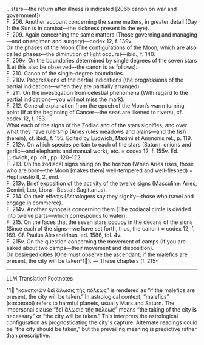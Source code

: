 ...stars—the return after illness is indicated [206b canon on war and government])  
F. 206. Another account concerning the same matters, in greater detail (Day 1: the Sun is in combat—the sickness present in the eye).  
F. 209. Again concerning the same matters (Those governing and managing—and on regimen and surgery)—codex 12, f. 139v.  
On the phases of the Moon (The configurations of the Moon, which are also called phases—the diminution of light occurs)—ibid., f. 140.  
F. 209v. On the boundaries determined by single degrees of the seven stars (Let this also be observed—the canon is as follows).  
F. 210. Canon of the single-degree boundaries.  
F. 210v. Progressions of the partial indications (the progressions of the partial indications—when they are partially arranged).  
F. 211. On the investigation from celestial phenomena (With regard to the partial indications—you will not miss the mark).  
F. 212. General explanation from the epoch of the Moon’s warm turning point (If at the beginning of Cancer—the seas are likened to rivers), cf. codex 12, f. 153.  
What each of the signs of the Zodiac and of the stars signifies, and over what they have rulership (Aries rules meadows and plains—and the fish therein), cf. ibid., f. 155. Edited by Ludwich, Maximi et Ammonis rel., p. 119.  
F. 212v. On which species pertain to each of the stars (Saturn: onions and garlic—and elephants and manual work), etc. = codex 12, f. 155v. Ed. Ludwich, op. cit., pp. 120–122.  
F. 213. On the zodiacal signs rising on the horizon (When Aries rises, those who are born—the Moon [makes them] well-tempered and well-fleshed) = Hephaestio II, 2, end.  
F. 213v. Brief exposition of the activity of the twelve signs (Masculine: Aries, Gemini, Leo, Libra—Bestial: Sagittarius).  
F. 214. On their effects (Astrologers say they signify—those who travel and engage in commerce).  
F. 214v. Another synopsis concerning them (The zodiacal circle is divided into twelve parts—which corresponds to water).  
F. 215. On the faces that the seven stars occupy in the decans of the signs (Since each of the signs—we have set forth, thus, the canon) = codex 12, f. 169. Cf. Paulus Alexandrinus, ed. 1586, fol. 4v.  
F. 215v. On the question concerning the movement of camps (If you are asked about two camps—their movement and disposition).  
On besieged cities (One must observe the ascendant; if the malefics are present, the city will be taken^1🤖). — These chapters (f. 215-

---

LLM Translation Footnotes

^1🤖 “κακοποιῶν δεῖ ἅλωσις τῆς πόλεως” is rendered as “if the malefics are present, the city will be taken.” In astrological context, “malefics” (κακοποιοί) refers to harmful planets, usually Mars and Saturn. The impersonal clause “δεῖ ἅλωσις τῆς πόλεως” means “the taking of the city is necessary” or “the city will be taken.” This interprets the astrological configuration as prognosticating the city's capture. Alternate readings could be “the city should be taken,” but the prevailing meaning is predictive rather than prescriptive.
